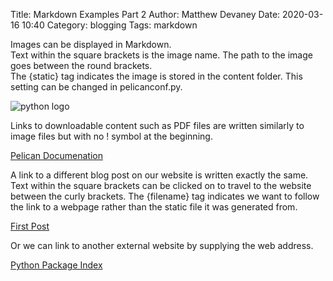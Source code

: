 Title: Markdown Examples Part 2
Author: Matthew Devaney
Date: 2020-03-16 10:40
Category: blogging
Tags: markdown

Images can be displayed in Markdown.  
Text within the square brackets is the image name. The path to the image goes between the round brackets.  
The {static} tag indicates the image is stored in the content folder. This setting can be changed in pelicanconf.py.

![python logo]({static}/python_icon.png)

Links to downloadable content such as PDF files are written similarly to image files but with no ! symbol at the beginning.

[Pelican Documenation]({static}/pelican.pdf)

A link to a different blog post on our website is written exactly the same.  
Text within the square brackets can be clicked on to travel to the website between the curly brackets.
The {filename} tag indicates we want to follow the link to a webpage rather than the static file it was generated from.

[First Post]({filename}/first_post.md)

Or we can link to another external website by supplying the web address.

[Python Package Index](https://pypi.org)